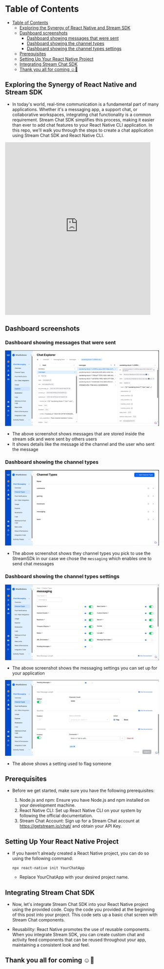 # Table of Contents
- [Table of Contents](#table-of-contents)
  - [Exploring the Synergy of React Native and Stream SDK](#exploring-the-synergy-of-react-native-and-stream-sdk)
  - [Dashboard screenshots](#dashboard-screenshots)
    - [Dashboard showing messages that were sent](#dashboard-showing-messages-that-were-sent)
    - [Dashboard showing the channel types](#dashboard-showing-the-channel-types)
    - [Dashboard showing the channel types settings](#dashboard-showing-the-channel-types-settings)
  - [Prerequisites](#prerequisites)
  - [Setting Up Your React Native Project](#setting-up-your-react-native-project)
  - [Integrating Stream Chat SDK](#integrating-stream-chat-sdk)
  - [Thank you all for coming ☺🥳](#thank-you-all-for-coming-)

## Exploring the Synergy of React Native and Stream SDK

- In today's world, real-time communication is a fundamental part of many applications. Whether it's a messaging app, a support chat, or collaborative workspaces, integrating chat functionality is a common requirement. Stream Chat SDK simplifies this process, making it easier than ever to add chat features to your React Native CLI application. In this repo, we'll walk you through the steps to create a chat application using Stream Chat SDK and React Native CLI.

<iframe src="https://view.officeapps.live.com/op/embed.aspx?src=https%3A%2F%2Fraw%2Egithubusercontent%2Ecom%3A443%2Fcliffgor%2FRenderChat%2Fmaster%2FExploring%2520the%2520Synergy%2520of%2520React%2520Native%2520and%2520Stream%2Epptx&amp;wdAr=1.7777777777777777" width="476px" height="565px" frameborder="0">This is an embedded <a target="_blank" href="https://office.com">Microsoft Office</a> presentation, powered by <a target="_blank" href="https://office.com/webapps">Office</a>.</iframe>

## Dashboard screenshots

### Dashboard showing messages that were sent

![Dashboard showing messages that were sent ](./dashboard-messages.jpg)

- The above screenshot shows messages that are stored inside the stream sdk and were sent by others users
- It shows details like the message id the channel and the user who sent the message

### Dashboard showing the channel types

![Dashboard showing the channel types](./channel-type.jpg)

- The above screenshot shows they channel types you pick to use the StreamSDk in our case we chose the `messaging` which enables one to send chat messages

### Dashboard showing the channel types settings

![Dashboard showing the channel types settings](./message-channelType.jpg)

- The above screenshot shows the messaging settings you can set up for your application

![Dashboard showing the channel types settings](./mchannelType.jpg)

- The above shows a setting used to flag someone 

## Prerequisites

- Before we get started, make sure you have the following prerequisites:

   1. Node.js and npm: Ensure you have Node.js and npm installed on your development machine.
   2. React Native CLI: Set up React Native CLI on your system by following the official documentation.
   3. Stream Chat Account: Sign up for a Stream Chat account at https://getstream.io/chat/ and obtain your API Key.

## Setting Up Your React Native Project

- If you haven't already created a React Native project, you can do so using the following command:
   
   ```
   npx react-native init YourChatApp
   ```
   - Replace YourChatApp with your desired project name.

## Integrating Stream Chat SDK

- Now, let's integrate Stream Chat SDK into your React Native project using the provided code. Copy the code you provided at the beginning of this post into your project. This code sets up a basic chat screen with Stream Chat components.

- Reusability: React Native promotes the use of reusable components. When you integrate Stream SDK, you can create custom chat and activity feed components that can be reused throughout your app, maintaining a consistent look and feel.


## Thank you all for coming ☺🥳